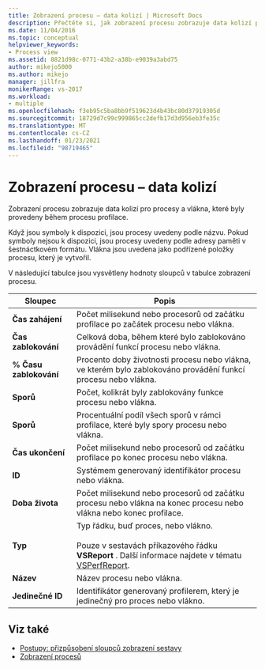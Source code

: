 ```yaml
---
title: Zobrazení procesu – data kolizí | Microsoft Docs
description: Přečtěte si, jak zobrazení procesu zobrazuje data kolizí pro procesy a vlákna, které byly provedeny během procesu profilace.
ms.date: 11/04/2016
ms.topic: conceptual
helpviewer_keywords:
- Process view
ms.assetid: 8821d98c-0771-43b2-a38b-e9039a3abd75
author: mikejo5000
ms.author: mikejo
manager: jillfra
monikerRange: vs-2017
ms.workload:
- multiple
ms.openlocfilehash: f3eb95c5ba8bb9f519623d4b43bc80d37919305d
ms.sourcegitcommit: 18729d7c99c999865cc2defb17d3d956eb3fe35c
ms.translationtype: MT
ms.contentlocale: cs-CZ
ms.lasthandoff: 01/23/2021
ms.locfileid: "98719465"
---
```

# <a name="process-view---contention-data"></a>Zobrazení procesu – data kolizí
Zobrazení procesu zobrazuje data kolizí pro procesy a vlákna, které byly provedeny během procesu profilace.

 Když jsou symboly k dispozici, jsou procesy uvedeny podle názvu. Pokud symboly nejsou k dispozici, jsou procesy uvedeny podle adresy paměti v šestnáctkovém formátu. Vlákna jsou uvedena jako podřízené položky procesu, který je vytvořil.

 V následující tabulce jsou vysvětleny hodnoty sloupců v tabulce zobrazení procesu.

|Sloupec|Popis|
|------------|-----------------|
|**Čas zahájení**|Počet milisekund nebo procesorů od začátku profilace po začátek procesu nebo vlákna.|
|**Čas zablokování**|Celková doba, během které bylo zablokováno provádění funkcí procesu nebo vlákna.|
|**% Času zablokování**|Procento doby životnosti procesu nebo vlákna, ve kterém bylo zablokováno provádění funkcí procesu nebo vlákna.|
|**Sporů**|Počet, kolikrát byly zablokovány funkce procesu nebo vlákna.|
|**Sporů**|Procentuální podíl všech sporů v rámci profilace, které byly spory procesu nebo vlákna.|
|**Čas ukončení**|Počet milisekund nebo procesorů od začátku profilace po konec procesu nebo vlákna.|
|**ID**|Systémem generovaný identifikátor procesu nebo vlákna.|
|**Doba života**|Počet milisekund nebo procesorů od začátku procesu nebo vlákna na konec procesu nebo vlákna nebo konec profilace.|
|**Typ**|Typ řádku, buď proces, nebo vlákno.<br /><br /> Pouze v sestavách příkazového řádku **VSReport** . Další informace najdete v tématu [VSPerfReport](../profiling/vsperfreport.md).|
|**Název**|Název procesu nebo vlákna.|
|**Jedinečné ID**|Identifikátor generovaný profilerem, který je jedinečný pro proces nebo vlákno.|

## <a name="see-also"></a>Viz také
- [Postupy: přizpůsobení sloupců zobrazení sestavy](../profiling/how-to-customize-report-view-columns.md)
- [Zobrazení procesů](../profiling/process-view.md)
